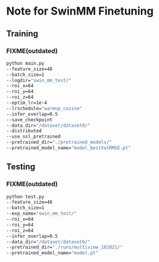 # Note for SwinMM Finetuning

## Training

### FIXME(outdated)

```bash
python main.py
--feature_size=48
--batch_size=1
--logdir="swin_mm_test/"
--roi_x=64
--roi_y=64
--roi_z=64
--optim_lr=1e-4
--lrschedule="warmup_cosine"
--infer_overlap=0.5
--save_checkpoint
--data_dir="/dataset/dataset0/"
--distributed
--use_ssl_pretrained
--pretrained_dir="./pretrained_models/"
--pretrained_model_name="model_bestValRMSE.pt"
```

## Testing

### FIXME(outdated)

```bash
python test.py
--feature_size=48
--batch_size=1
--exp_name="swin_mm_test/"
--roi_x=64
--roi_y=64
--roi_z=64
--infer_overlap=0.5
--data_dir="/dataset/dataset0/"
--pretrained_dir="./runs/multiview_101021/"
--pretrained_model_name="model.pt"
```
